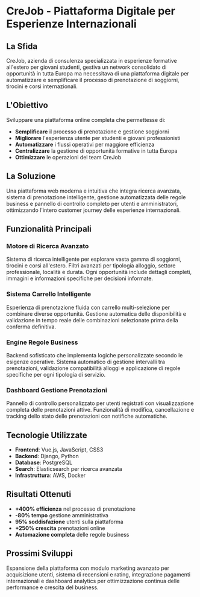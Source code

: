 # CreJob - Piattaforma Digitale per Esperienze Internazionali

## La Sfida
CreJob, azienda di consulenza specializzata in esperienze formative all'estero per giovani studenti, gestiva un network consolidato di opportunità in tutta Europa ma necessitava di una piattaforma digitale per automatizzare e semplificare il processo di prenotazione di soggiorni, tirocini e corsi internazionali.

## L'Obiettivo
Sviluppare una piattaforma online completa che permettesse di:
- **Semplificare** il processo di prenotazione e gestione soggiorni
- **Migliorare** l'esperienza utente per studenti e giovani professionisti
- **Automatizzare** i flussi operativi per maggiore efficienza
- **Centralizzare** la gestione di opportunità formative in tutta Europa
- **Ottimizzare** le operazioni del team CreJob

## La Soluzione
Una piattaforma web moderna e intuitiva che integra ricerca avanzata, sistema di prenotazione intelligente, gestione automatizzata delle regole business e pannello di controllo completo per utenti e amministratori, ottimizzando l'intero customer journey delle esperienze internazionali.

## Funzionalità Principali

### Motore di Ricerca Avanzato
Sistema di ricerca intelligente per esplorare vasta gamma di soggiorni, tirocini e corsi all'estero. Filtri avanzati per tipologia alloggio, settore professionale, località e durata. Ogni opportunità include dettagli completi, immagini e informazioni specifiche per decisioni informate.

### Sistema Carrello Intelligente
Esperienza di prenotazione fluida con carrello multi-selezione per combinare diverse opportunità. Gestione automatica delle disponibilità e validazione in tempo reale delle combinazioni selezionate prima della conferma definitiva.

### Engine Regole Business
Backend sofisticato che implementa logiche personalizzate secondo le esigenze operative. Sistema automatico di gestione intervalli tra prenotazioni, validazione compatibilità alloggi e applicazione di regole specifiche per ogni tipologia di servizio.

### Dashboard Gestione Prenotazioni
Pannello di controllo personalizzato per utenti registrati con visualizzazione completa delle prenotazioni attive. Funzionalità di modifica, cancellazione e tracking dello stato delle prenotazioni con notifiche automatiche.

## Tecnologie Utilizzate
- **Frontend**: Vue.js, JavaScript, CSS3
- **Backend**: Django, Python
- **Database**: PostgreSQL
- **Search**: Elasticsearch per ricerca avanzata
- **Infrastruttura**: AWS, Docker

## Risultati Ottenuti
- **+400% efficienza** nel processo di prenotazione
- **-80% tempo** gestione amministrativa
- **95% soddisfazione** utenti sulla piattaforma
- **+250% crescita** prenotazioni online
- **Automazione completa** delle regole business

## Prossimi Sviluppi
Espansione della piattaforma con modulo marketing avanzato per acquisizione utenti, sistema di recensioni e rating, integrazione pagamenti internazionali e dashboard analytics per ottimizzazione continua delle performance e crescita del business.
